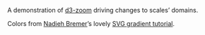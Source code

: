 A demonstration of [d3-zoom](https://github.com/d3/d3-zoom) driving changes to scales’ domains.

Colors from [Nadieh Bremer](http://www.visualcinnamon.com/)’s lovely [SVG gradient tutorial](http://www.visualcinnamon.com/2016/05/smooth-color-legend-d3-svg-gradient.html).
